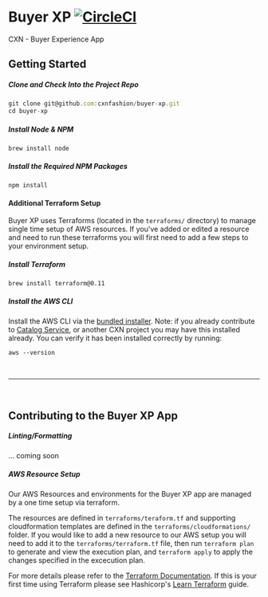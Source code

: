 # Buyer XP [![CircleCI](https://circleci.com/gh/cxnfashion/buyer-xp/tree/master.svg?style=svg&circle-token=69ecfe778395d914138f4c0932fc1bb62372ed0c)](https://circleci.com/gh/cxnfashion/buyer-xp/tree/master)

CXN - Buyer Experience App

## Getting Started

##### Clone and Check Into the Project Repo

```javascript
git clone git@github.com:cxnfashion/buyer-xp.git
cd buyer-xp
```

##### Install Node & NPM

```
brew install node
```

##### Install the Required NPM Packages

```
npm install
```

#### Additional Terraform Setup

Buyer XP uses Terraforms (located in the `terraforms/` directory) to manage single time setup of AWS resources. If you've added or edited a resource and need to run these terraforms you will first need to add a few steps to your environment setup.

##### Install Terraform

```
brew install terraform@0.11
```

##### Install the AWS CLI

Install the AWS CLI via the [bundled installer](https://docs.aws.amazon.com/cli/latest/userguide/install-bundle.html). Note: if you already contribute to [Catalog Service](https://github.com/cxnfashion/catalog-svc), or another CXN project you may have this installed already. You can verify it has been installed correctly by running:

```
aws --version
```

<br/>

---

<br/>

## Contributing to the Buyer XP App

##### Linting/Formatting

... coming soon

##### AWS Resource Setup

Our AWS Resources and environments for the Buyer XP app are managed by a one time setup via terraform. 

The resources are defined in `terraforms/teraform.tf` and supporting cloudformation templates are defined in the `terraforms/cloudformations/` folder. If you would like to add a new resource to our AWS setup you will need to add it to the `terraforms/terraform.tf` file, then run `terraform plan` to generate and view the execution plan, and `terraform apply` to apply the changes specified in the excecution plan. 

For more details please refer to the [Terraform Documentation](https://www.terraform.io/docs/index.html). If this is your first time using Terraform please see Hashicorp's [Learn Terraform](https://learn.hashicorp.com/terraform/) guide.
